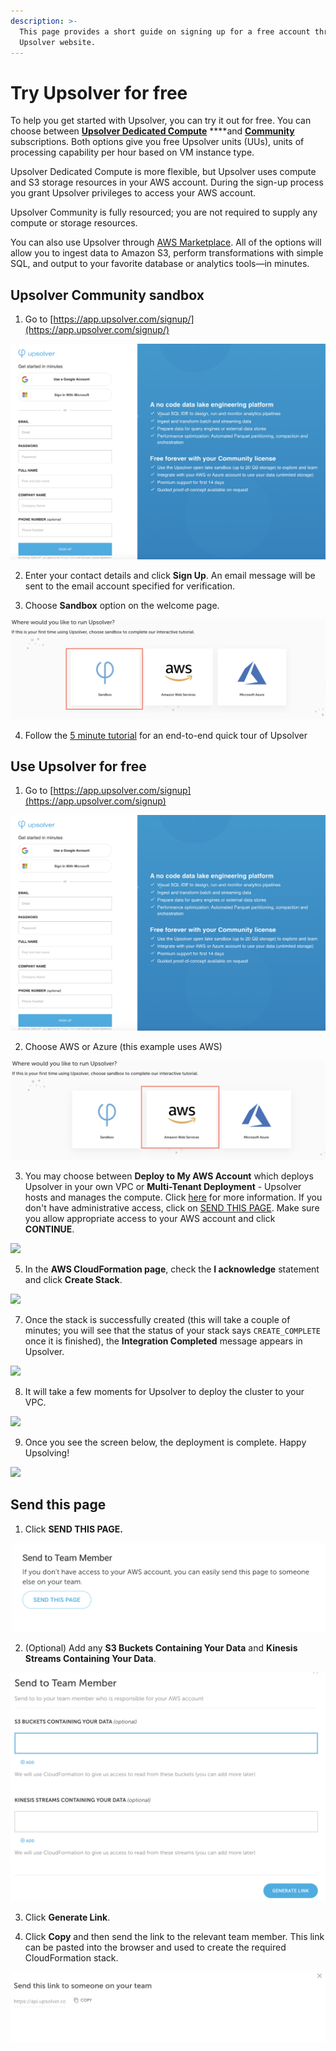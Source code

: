 ```yaml
---
description: >-
  This page provides a short guide on signing up for a free account through the
  Upsolver website.
---
```


# Try Upsolver for free

To help you get started with Upsolver, you can try it out for free. You can choose between [**Upsolver Dedicated Compute**](https://app.upsolver.com/signup) ****and [**Community**](https://app.upsolver.com/signup/free) subscriptions. Both options give you free Upsolver units \(UUs\), units of processing capability per hour based on VM instance type.

Upsolver Dedicated Compute is more flexible, but Upsolver uses compute and S3 storage resources in your AWS account. During the sign-up process you grant Upsolver privileges to access your AWS account.

Upsolver Community is fully resourced; you are not required to supply any compute or storage resources.

You can also use Upsolver through [AWS Marketplace](https://aws.amazon.com/marketplace/pp/B07T8JDQ57?ref_=srh_res_product_title). All of the options will allow you to ingest data to Amazon S3, perform transformations with simple SQL, and output to your favorite database or analytics tools—in minutes.

## Upsolver Community sandbox

1. Go to [https://app.upsolver.com/signup/](https://app.upsolver.com/signup/)

![](../.gitbook/assets/image%20%28241%29.png)

2. Enter your contact details and click **Sign Up**. An email message will be sent to the email account specified for verification.

3. Choose **Sandbox** option on the welcome page.

![](../.gitbook/assets/image%20%28184%29.png)

4. Follow the [5 minute tutorial](start-using-upsolver/upsolver-in-10-minutes/) for an end-to-end quick tour of Upsolver

## Use Upsolver for free

1. Go to [https://app.upsolver.com/signup](https://app.upsolver.com/signup)

![](../.gitbook/assets/image%20%28142%29.png)

2. Choose AWS or Azure \(this example uses AWS\)

![](../.gitbook/assets/image%20%28195%29.png)

3. You may choose between **Deploy to My AWS Account** which deploys Upsolver in your own VPC or **Multi-Tenant Deployment** - Upsolver hosts and manages the compute.  Click [here](upsolver-concepts/deployment-models.md) for more information. If you don't have administrative access, click on [SEND THIS PAGE](https://docs.upsolver.com/upsolver-1/getting-started/try-upsolver#send-this-page).  Make sure you allow appropriate access to your AWS account and click **CONTINUE**.

![](../.gitbook/assets/image%20%28244%29.png)

5. In the **AWS CloudFormation page**, check the **I acknowledge** statement and click **Create Stack**.

![](../.gitbook/assets/image%20%28246%29.png)

7. Once the stack is successfully created \(this will take a couple of minutes; you will see that the status of your stack says `CREATE_COMPLETE` once it is finished\), the **Integration Completed** message appears in Upsolver.

![](../.gitbook/assets/image%20%28243%29.png)

8. It will take a few moments for Upsolver to deploy the cluster to your VPC.

![](../.gitbook/assets/image%20%28245%29.png)

9. Once you see the screen below, the deployment is complete. Happy Upsolving!

![](../.gitbook/assets/image%20%28248%29.png)

## Send this page <a id="send-this-page"></a>

1. Click **SEND THIS PAGE.**

![](../.gitbook/assets/image%20%28253%29.png)

2. \(Optional\) Add any **S3 Buckets Containing Your Data** and **Kinesis Streams Containing Your Data**.

![](../.gitbook/assets/image%20%28250%29.png)

3. Click **Generate Link**.

4. Click **Copy** and then send the link to the relevant team member. This link can be pasted into the browser and used to create the required CloudFormation stack.

![](../.gitbook/assets/image%20%28252%29.png)

